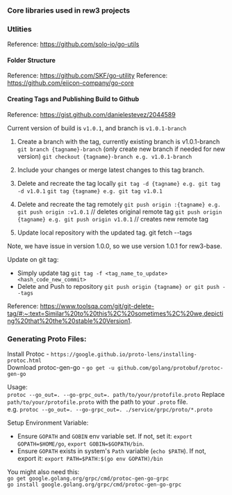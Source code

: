 ### Core libraries used in rew3 projects

### Utlities
Reference: https://github.com/solo-io/go-utils

#### Folder Structure
Reference: https://github.com/SKF/go-utility
Reference: https://github.com/eiicon-company/go-core

#### Creating Tags and Publishing Build to Github
Reference: https://gist.github.com/danielestevez/2044589

Current version of build is `v1.0.1`, and branch is `v1.0.1-branch`

1) Create a branch with the tag, currently existing branch is v1.0.1-branch
	`git branch {tagname}-branch` (only create new branch if needed for new version)
	`git checkout {tagname}-branch e.g. v1.0.1-branch`

2) Include your changes or merge latest changes to this tag branch. 
	
3) Delete and recreate the tag locally
	`git tag -d {tagname} e.g. git tag -d v1.0.1`
	`git tag {tagname} e.g. git tag v1.0.1`

4) Delete and recreate the tag remotely
	`git push origin :{tagname} e.g. git push origin :v1.0.1` // deletes original remote tag
	`git push origin {tagname} e.g. git push origin v1.0.1` // creates new remote tag
		
5)  Update local repository with the updated tag.
	git fetch --tags
	
Note, we have issue in version 1.0.0, so we use version 1.0.1 for rew3-base. 

Update on git tag:
- Simply update tag `git tag -f <tag_name_to_update> <hash_code_new_commit>`
- Delete and Push to repository `git push origin {tagname} or git push --tags`

Reference: https://www.toolsqa.com/git/git-delete-tag/#:~:text=Similar%20to%20this%2C%20sometimes%2C%20we,depicting%20that%20the%20stable%20Version1.


### Generating Proto Files:
Install Protoc - `https://google.github.io/proto-lens/installing-protoc.html`  
Download protoc-gen-go  - `go get -u github.com/golang/protobuf/protoc-gen-go`

Usage:  
`protoc --go_out=. --go-grpc_out=. path/to/your/protofile.proto` 
 Replace `path/to/your/protofile.proto` with the path to your `.proto` file.  
 e.g. `protoc --go_out=. --go-grpc_out=. ./service/grpc/proto/*.proto`

Setup Environment Variable:  
- Ensure `GOPATH` and `GOBIN` env variable set. If not, set it: `export GOPATH=$HOME/go`, `export GOBIN=$GOPATH/bin`.
- Ensure `GOPATH` exists in system's `Path` variable (`echo $PATH`). If not, export it: `export PATH=$PATH:$(go env GOPATH)/bin`

You might also need this:  
`go get google.golang.org/grpc/cmd/protoc-gen-go-grpc`  
`go install google.golang.org/grpc/cmd/protoc-gen-go-grpc`
